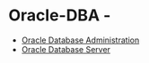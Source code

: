 # Oracle-DBA -
* <a href="https://github.com/dev-kumaresan/Oracle-DBA/blob/main/Documentation/Introduction.md">Oracle Database Administration</a>
* <a href="https://github.com/dev-kumaresan/Oracle-DBA/blob/main/Documentation/Oracle-Database-Server.md">Oracle Database Server</a>
